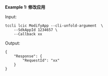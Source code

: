 **Example 1: 修改应用**



Input: 

```
tccli lcic ModifyApp --cli-unfold-argument  \
    --SdkAppId 1234657 \
    --Callback xx
```

Output: 
```
{
    "Response": {
        "RequestId": "xx"
    }
}
```

